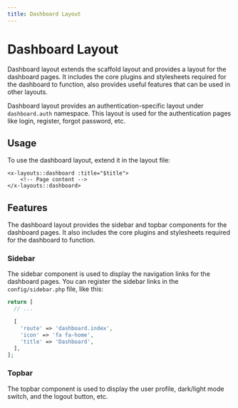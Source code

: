 ```yaml
---
title: Dashboard Layout
---
```


# Dashboard Layout

Dashboard layout extends the scaffold layout and provides a layout for the dashboard pages. It includes the core plugins and stylesheets required for the dashboard to function, also provides useful features that can be used in other layouts.

Dashboard layout provides an authentication-specific layout under `dashboard.auth` namespace. This layout is used for the authentication pages like login, register, forgot password, etc.

## Usage

To use the dashboard layout, extend it in the layout file:

```blade
<x-layouts::dashboard :title="$title">
    <!-- Page content -->
</x-layouts::dashboard>
```

## Features

The dashboard layout provides the sidebar and topbar components for the dashboard pages. It also includes the core plugins and stylesheets required for the dashboard to function.

### Sidebar

The sidebar component is used to display the navigation links for the dashboard pages. You can register the sidebar links in the `config/sidebar.php` file, like this:

```php
return [
  // ...

  [
    'route' => 'dashboard.index',
    'icon' => 'fa fa-home',
    'title' => 'Dashboard',
  ],
];
```

### Topbar

The topbar component is used to display the user profile, dark/light mode switch, and the logout button, etc.